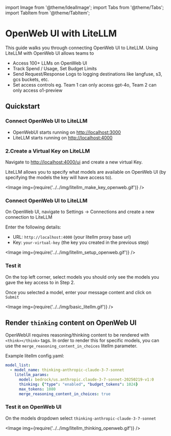 import Image from '@theme/IdealImage';
import Tabs from '@theme/Tabs';
import TabItem from '@theme/TabItem';

# OpenWeb UI with LiteLLM

This guide walks you through connecting OpenWeb UI to LiteLLM. Using LiteLLM with OpenWeb UI allows teams to 
- Access 100+ LLMs on OpenWeb UI
- Track Spend / Usage, Set Budget Limits 
- Send Request/Response Logs to logging destinations like langfuse, s3, gcs buckets, etc.
- Set access controls eg. Team 1 can only access gpt-4o, Team 2 can only access o1-preview

## Quickstart


### Connect OpenWeb UI to LiteLLM

- OpenWebUI starts running on [http://localhost:3000](http://localhost:3000)
- LiteLLM starts running on [http://localhost:4000](http://localhost:4000)

### 2.Create a Virtual Key on LiteLLM 

Navigate to [http://localhost:4000/ui](http://localhost:4000/ui) and create a new virtual Key. 

LiteLLM allows you to specify what models are available on OpenWeb UI (by specifying the models the key will have access to).

<Image img={require('../../img/litellm_make_key_openweb.gif')} />

### Connect OpenWeb UI to LiteLLM

On OpenWeb UI, navigate to Settings -> Connections and create a new connection to LiteLLM

Enter the following details:
- URL: `http://localhost:4000` (your litellm proxy base url)
- Key: `your-virtual-key` (the key you created in the previous step)

<Image img={require('../../img/litellm_setup_openweb.gif')} />

### Test it

On the top left corner, select models you should only see the models you gave the key access to in Step 2.

Once you selected a model, enter your message content and click on `Submit`

<Image img={require('../../img/basic_litellm.gif')} />

## Render `thinking` content on OpenWeb UI

OpenWebUI requires reasoning/thinking content to be rendered with `<think></think>` tags. In order to render this for specific models, you can use the `merge_reasoning_content_in_choices` litellm parameter.

Example litellm config.yaml:

```yaml
model_list:
  - model_name: thinking-anthropic-claude-3-7-sonnet
    litellm_params:
      model: bedrock/us.anthropic.claude-3-7-sonnet-20250219-v1:0
      thinking: {"type": "enabled", "budget_tokens": 1024}
      max_tokens: 1080
      merge_reasoning_content_in_choices: true
```

### Test it on OpenWeb UI

On the models dropdown select `thinking-anthropic-claude-3-7-sonnet`

<Image img={require('../../img/litellm_thinking_openweb.gif')} />




